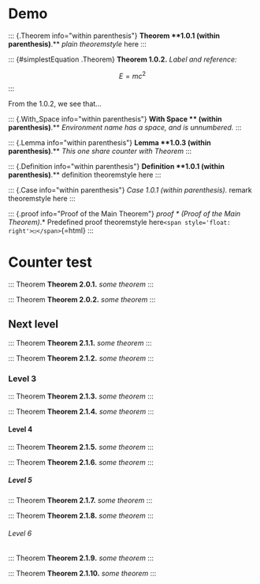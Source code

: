 # Demo

::: {.Theorem info="within parenthesis"}
**Theorem ****1.0.1** (within parenthesis)**.** *plain* *theoremstyle*
here
:::

::: {#simplestEquation .Theorem}
**Theorem ****1.0.2****.** *Label* *and* *reference:*

$$E=mc^2$$
:::

From the 1.0.2, we see that...

::: {.With_Space info="within parenthesis"}
**With Space ** (within parenthesis)**.** *Environment* *name* *has* *a*
*space,* *and* *is* *unnumbered.*
:::

::: {.Lemma info="within parenthesis"}
**Lemma ****1.0.3** (within parenthesis)**.** *This* *one* *share*
*counter* *with* *Theorem*
:::

::: {.Definition info="within parenthesis"}
**Definition ****1.0.1** (within parenthesis)**.** definition
theoremstyle here
:::

::: {.Case info="within parenthesis"}
*Case *1.0.1 (within parenthesis)*.* remark theoremstyle here
:::

::: {.proof info="Proof of the Main Theorem"}
*proof * (Proof of the Main Theorem)*.* Predefined proof theoremstyle
here`<span style='float: right'>◻</span>`{=html}
:::

# Counter test

::: Theorem
**Theorem ****2.0.1****.** *some* *theorem*
:::

::: Theorem
**Theorem ****2.0.2****.** *some* *theorem*
:::

## Next level

::: Theorem
**Theorem ****2.1.1****.** *some* *theorem*
:::

::: Theorem
**Theorem ****2.1.2****.** *some* *theorem*
:::

### Level 3

::: Theorem
**Theorem ****2.1.3****.** *some* *theorem*
:::

::: Theorem
**Theorem ****2.1.4****.** *some* *theorem*
:::

#### Level 4

::: Theorem
**Theorem ****2.1.5****.** *some* *theorem*
:::

::: Theorem
**Theorem ****2.1.6****.** *some* *theorem*
:::

##### Level 5

::: Theorem
**Theorem ****2.1.7****.** *some* *theorem*
:::

::: Theorem
**Theorem ****2.1.8****.** *some* *theorem*
:::

###### Level 6

::: Theorem
**Theorem ****2.1.9****.** *some* *theorem*
:::

::: Theorem
**Theorem ****2.1.10****.** *some* *theorem*
:::
